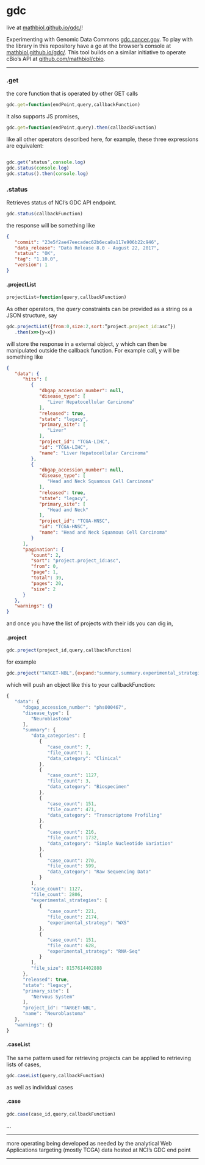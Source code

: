 # gdc

live at [mathbiol.github.io/gdc/](https://mathbiol.github.io/gdc/)!

Experimenting with Genomic Data Commons [gdc.cancer.gov](https://gdc.cancer.gov). To play with the library in this repository  have a go at the browser’s console at [mathbiol.github.io/gdc/](https://mathbiol.github.io/gdc/). This tool builds on a similar initiative to operate cBio’s API at [github.com/mathbiol/cbio](https://github.com/mathbiol/cbio).
___

### .get
the core function that is operated by other GET calls

````javascript
gdc.get=function(endPoint,query,callbackFunction)
````
it also supports JS promises,

````javascript
gdc.get=function(endPoint,query).then(callbackFunction)
````

like all other operators described here, for example, these three  expressions are equivalent:

````javascript

gdc.get(’status’,console.log)
gdc.status(console.log)
gdc.status().then(console.log)

````

### .status

Retrieves status of NCI’s GDC API endpoint.

````javascript
gdc.status(callbackFunction)
````

the response will be something like

````JSON
{
   "commit": "23e5f2ae47eecadec62b6eca8a117e906b22c946",
   "data_release": "Data Release 8.0 - August 22, 2017",
   "status": "OK",
   "tag": "1.10.0",
   "version": 1
}
````

#### .projectList

````javascript
projectList=function(query,callbackFunction)

````

As other operators, the <i>query</i> constraints can be provided as a string os a JSON structure, say  

````javascript
gdc.projectList({from:0,size:2,sort:”project.project_id:asc”})
   .then(x=>{y=x})
````
 will store the response in a external object, y which can then be manipulated outside the callback function. For example call, y will be something like

````JSON
{
   "data": {
      "hits": [
         {
            "dbgap_accession_number": null,
            "disease_type": [
               "Liver Hepatocellular Carcinoma"
            ],
            "released": true,
            "state": "legacy",
            "primary_site": [
               "Liver"
            ],
            "project_id": "TCGA-LIHC",
            "id": "TCGA-LIHC",
            "name": "Liver Hepatocellular Carcinoma"
         },
         {
            "dbgap_accession_number": null,
            "disease_type": [
               "Head and Neck Squamous Cell Carcinoma"
            ],
            "released": true,
            "state": "legacy",
            "primary_site": [
               "Head and Neck"
            ],
            "project_id": "TCGA-HNSC",
            "id": "TCGA-HNSC",
            "name": "Head and Neck Squamous Cell Carcinoma"
         }
      ],
      "pagination": {
         "count": 2,
         "sort": "project.project_id:asc",
         "from": 0,
         "page": 1,
         "total": 39,
         "pages": 20,
         "size": 2
      }
   },
   "warnings": {}
}

````

and once you have the list of projects with their ids you can dig in,

#### .project

````javascript
gdc.project(project_id,query,callbackFunction)
````
for example 

````javascript
gdc.project("TARGET-NBL",{expand:"summary,summary.experimental_strategies,summary.data_categories"})
````

which will push an object like this to your callbackFunction:

````javascript
{
   "data": {
      "dbgap_accession_number": "phs000467",
      "disease_type": [
         "Neuroblastoma"
      ],
      "summary": {
         "data_categories": [
            {
               "case_count": 7,
               "file_count": 1,
               "data_category": "Clinical"
            },
            {
               "case_count": 1127,
               "file_count": 3,
               "data_category": "Biospecimen"
            },
            {
               "case_count": 151,
               "file_count": 471,
               "data_category": "Transcriptome Profiling"
            },
            {
               "case_count": 216,
               "file_count": 1732,
               "data_category": "Simple Nucleotide Variation"
            },
            {
               "case_count": 270,
               "file_count": 599,
               "data_category": "Raw Sequencing Data"
            }
         ],
         "case_count": 1127,
         "file_count": 2806,
         "experimental_strategies": [
            {
               "case_count": 221,
               "file_count": 2174,
               "experimental_strategy": "WXS"
            },
            {
               "case_count": 151,
               "file_count": 628,
               "experimental_strategy": "RNA-Seq"
            }
         ],
         "file_size": 8157614402888
      },
      "released": true,
      "state": "legacy",
      "primary_site": [
         "Nervous System"
      ],
      "project_id": "TARGET-NBL",
      "name": "Neuroblastoma"
   },
   "warnings": {}
}
````

#### .caseList

The same pattern used for retrieving projects can be applied to retrieving lists of cases,

````javascript
gdc.caseList(query,callbackFunction)
````

as well as individual cases

#### .case

````javascript
gdc.case(case_id,query,callbackFunction)
````

…

___

more operating being developed as needed by the analytical Web Applications targeting (mostly TCGA) data hosted at NCI’s GDC end point
___

